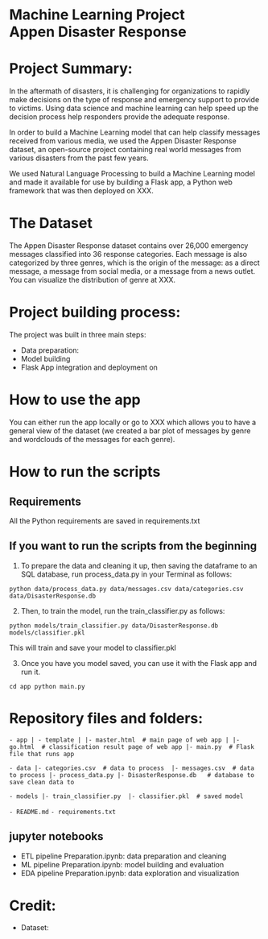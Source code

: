 Machine Learning Project\
Appen Disaster Response
=============================================
# Project Summary: 
In the aftermath of disasters, it is challenging for organizations to rapidly make decisions on the type of response and emergency support to provide to victims. Using data science and machine learning can help speed up the decision process help responders provide the adequate response. 

In order to build a Machine Learning model that can help classify messages received from various media, we used the Appen Disaster Response dataset, an open-source project containing real world messages from various disasters from the past few years.

We used Natural Language Processing to build a Machine Learning model and made it available for use by building a Flask app, a Python web framework that was then deployed on XXX.

# The Dataset

The Appen Disaster Response dataset contains over 26,000 emergency messages classified into 36 response categories. Each message is also categorized by three genres, which is the origin of the message: as a direct message, a message from social media, or a message from a news outlet. You can visualize the distribution of genre at XXX.

# Project building process:

The project was built in three main steps:
- Data preparation: 
- Model building
- Flask App integration and deployment on 


# How to use the app
You can either run the app locally or go to XXX which allows you to have a general view of the dataset (we created a bar plot of messages by genre and wordclouds of the messages for each genre).


# How to run the scripts 
## Requirements
All the Python requirements are saved in requirements.txt

## If you want to run the scripts from the beginning
1. To prepare the data and cleaning it up, then saving the dataframe to an SQL database, run process_data.py in your Terminal as follows:
   
`python data/process_data.py data/messages.csv data/categories.csv data/DisasterResponse.db`

2. Then, to train the model, run the train_classifier.py as follows:

`python models/train_classifier.py data/DisasterResponse.db models/classifier.pkl`

This will train and save your model to classifier.pkl

3. Once you have you model saved, you can use it with the Flask app and run it.

`cd app
python main.py`



# Repository files and folders:
`- app
| - template
| |- master.html  # main page of web app
| |- go.html  # classification result page of web app
|- main.py  # Flask file that runs app`

`- data
|- categories.csv  # data to process 
|- messages.csv  # data to process
|- process_data.py
|- DisasterResponse.db   # database to save clean data to`

`- models
|- train_classifier.py 
|- classifier.pkl  # saved model `

`- README.md`
`- requirements.txt`

## jupyter notebooks
- ETL pipeline Preparation.ipynb: data preparation and cleaning
- ML pipeline Preparation.ipynb: model building and evaluation
- EDA pipeline Preparation.ipynb: data exploration and visualization




# Credit: 
- Dataset:


